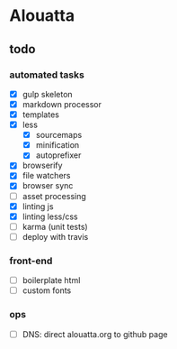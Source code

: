 # Alouatta

## todo

### automated tasks
- [x] gulp skeleton
- [x] markdown processor
- [x] templates
- [x] less
    - [x] sourcemaps
    - [x] minification
    - [x] autoprefixer
- [x] browserify
- [x] file watchers
- [x] browser sync
- [ ] asset processing
- [x] linting js
- [x] linting less/css
- [ ] karma (unit tests)
- [ ] deploy with travis

### front-end
- [ ] boilerplate html
- [ ] custom fonts

### ops
- [ ] DNS: direct alouatta.org to github page
